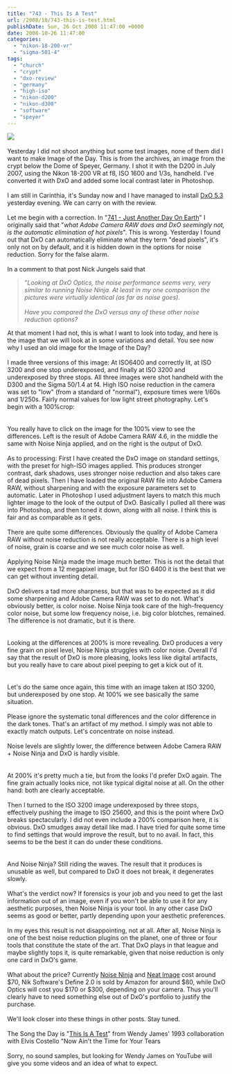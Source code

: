 ```yaml
---
title: "743 - This Is A Test"
url: /2008/10/743-this-is-test.html
publishDate: Sun, 26 Oct 2008 11:47:00 +0000
date: 2008-10-26 11:47:00
categories: 
  - "nikon-18-200-vr"
  - "sigma-501-4"
tags: 
  - "church"
  - "crypt"
  - "dxo-review"
  - "germany"
  - "high-iso"
  - "nikon-d200"
  - "nikon-d300"
  - "software"
  - "speyer"
---
```

<a href="https://d25zfm9zpd7gm5.cloudfront.net/1200x1200/2007/20070725_144619_DxO_raw.jpg" target="_blank"><img src="https://d25zfm9zpd7gm5.cloudfront.net/0600x0600/2007/20070725_144619_DxO_raw.jpg"/></a><br/><br/>Yesterday I did not shoot anything but some test images, none of them did I want to make Image of the Day. This is from the archives, an image from the crypt below the Dome of Speyer, Germany. I shot it with the D200 in July 2007, using the Nikon 18-200 VR at f8, ISO 1600 and 1/3s, handheld. I've converted it with DxO and added some local contrast later in Photoshop.<br/><br/>I am still in Carinthia, it's Sunday now and I have managed to install <a href="http://www.dxo.com/" target="_blank">DxO 5.3</a> yesterday evening. We can carry on with the review.<br/><br/>Let me begin with a correction. In "<a href="/2008/10/741-just-another-day-on-earth.html">741 - Just Another Day On Earth</a>" I originally said that "<span style="font-style: italic;">what Adobe Camera RAW does and DxO seemingly not, is the automatic elimination of hot pixels</span>". This is wrong. Yesterday I found out that DxO can automatically eliminate what they term "dead pixels", it's only not on by default, and it is hidden down in the options for noise reduction. Sorry for the false alarm.<br/><br/>In a comment to that post Nick Jungels said that <blockquote>"<span style="font-style: italic;">Looking at DxO Optics, the noise performance seems very, very similar to running Noise Ninja. At least in my one comparison the pictures were virtually identical (as far as noise goes).<br/><br/>Have you compared the DxO versus any of these other noise reduction options?</span></blockquote>At that moment I had not, this is what I want to look into today,<a href="https://d25zfm9zpd7gm5.cloudfront.net/1200x1200/2008/20081026_022928_iso_6400_dxo.jpg" target="_blank"><img alt="" border="0" src="https://d25zfm9zpd7gm5.cloudfront.net/0150x0150/2008/20081026_022928_iso_6400_dxo.jpg" style="margin: 0pt 0px 0pt 10px; float: right;"/></a> and here is the image that we will look at in some variations and detail. You see now why I used an old image for the Image of the Day?<br/><br/>I made three versions of this image: At ISO6400 and correctly lit, at ISO 3200 and one stop underexposed, and finally at ISO 3200 and underexposed by three stops. All three images were shot handheld with the D300 and the Sigma 50/1.4 at f4. High ISO noise reduction in the camera was set to "low" (from a standard of "normal"), exposure times were 1/60s and 1/250s. Fairly normal values for low light street photography. Let's begin with a 100%crop:<br/><br/><a href="https://d25zfm9zpd7gm5.cloudfront.net/1200x1200/2008/20081026_022928_iso_6400_100pct_cmp.jpg" target="_blank"><img alt="" border="0" src="https://d25zfm9zpd7gm5.cloudfront.net/0600x0600/2008/20081026_022928_iso_6400_100pct_cmp.jpg" style="margin-right: auto;"/></a><br/><br/>You really have to click on the image for the 100% view to see the differences. Left is the result of Adobe Camera RAW 4.6, in the middle the same with Noise Ninja applied, and on the right is the output of DxO.<br/><br/>As to processing: First I have created the DxO image on standard settings, with the preset for high-ISO images applied. This produces stronger contrast, dark shadows, uses stronger noise reduction and also takes care of dead pixels. Then I have loaded the original RAW file into Adobe Camera RAW, without sharpening and with the exposure parameters set to automatic. Later in Photoshop I used adjustment layers to match this much lighter image to the look of the output of DxO. Basically I pulled all there was into Photoshop, and then toned it down, along with all noise. I think this is fair and as comparable as it gets.<br/><br/>There are quite some differences. Obviously the quality of Adobe Camera RAW without noise reduction is not really acceptable. There is a high level of noise, grain is coarse and we see much color noise as well.<br/><br/>Applying Noise Ninja made the image much better. This is not the detail that we expect from a 12 megapixel image, but for ISO 6400 it is the best that we can get without inventing detail.<br/><br/>DxO delivers a tad more sharpness, but that was to be expected as it did some sharpening and Adobe Camera RAW was set to do not. What's obviously better, is color noise. Noise Ninja took care of the high-frequency color noise, but some low frequency noise, i.e. big color blotches, remained. The difference is not dramatic, but it is there.<br/><br/><a href="https://d25zfm9zpd7gm5.cloudfront.net/1200x1200/2008/20081026_022928_iso_6400_200pct_cmp.jpg" target="_blank"><img alt="" border="0" src="https://d25zfm9zpd7gm5.cloudfront.net/0600x0600/2008/20081026_022928_iso_6400_200pct_cmp.jpg" style="margin-right: auto;"/></a><br/><br/>Looking at the differences at 200% is more revealing. DxO produces a very fine grain on pixel level, Noise Ninja struggles with color noise. Overall I'd say that the result of DxO is more pleasing, looks less like digital artifacts, but you really have to care about pixel peeping to get a kick out of it.<br/><br/><a href="https://d25zfm9zpd7gm5.cloudfront.net/1200x1200/2008/20081026_022957_iso_3200_100pct_cmp.jpg" target="_blank"><img alt="" border="0" src="https://d25zfm9zpd7gm5.cloudfront.net/0600x0600/2008/20081026_022957_iso_3200_100pct_cmp.jpg" style="margin-right: auto;"/></a><br/><br/>Let's do the same once again, this time with an image taken at ISO 3200, but underexposed by one stop. At 100% we see basically the same situation.<br/><br/>Please ignore the systematic tonal differences and the color difference in the dark tones. That's an artifact of my method. I simply was not able to exactly match outputs. Let's concentrate on noise instead.<br/><br/>Noise levels are slightly lower, the difference between Adobe Camera RAW + Noise Ninja and DxO is hardly visible.<br/><br/><a href="https://d25zfm9zpd7gm5.cloudfront.net/1200x1200/2008/20081026_022957_iso_3200_200pct_cmp.jpg" target="_blank"><img alt="" border="0" src="https://d25zfm9zpd7gm5.cloudfront.net/0600x0600/2008/20081026_022957_iso_3200_200pct_cmp.jpg" style="margin-right: auto;"/></a><br/><br/>At 200% it's pretty much a tie, but from the looks I'd prefer DxO again. The fine grain actually looks nice, not like typical digital noise at all. On the other hand: both are clearly acceptable.<br/><br/>Then I turned to the ISO 3200 image underexposed by three stops, effectively pushing the image to ISO 25600, and this is the point where DxO breaks spectacularly. I did not even include a 200% comparison here, it is obvious. DxO smudges away detail like mad. I have tried for quite some time to find settings that would improve the result, but to no avail. In fact, this seems to be the best it can do under these conditions.<br/><br/><a href="https://d25zfm9zpd7gm5.cloudfront.net/1200x1200/2008/20081026_023027_iso_3200_underexposed_100pct_cmp.jpg" target="_blank"><img alt="" border="0" src="https://d25zfm9zpd7gm5.cloudfront.net/0600x0600/2008/20081026_023027_iso_3200_underexposed_100pct_cmp.jpg" style="margin-right: auto;"/></a><br/><br/>And Noise Ninja? Still riding the waves. The result that it produces is unusable as well, but compared to DxO it does not break, it degenerates slowly.<br/><br/>What's the verdict now? If forensics is your job and you need to get the last information out of an image, even if you won't be able to use it for any aesthetic purposes, then Noise Ninja is your tool. In any other case DxO seems as good or better, partly depending upon your aesthetic preferences.<br/><br/>In my eyes this result is not disappointing, not at all. After all, Noise Ninja is one of the best noise reduction plugins on the planet, one of three or four tools that constitute the state of the art. That DxO plays in that league and maybe slightly tops it, is quite remarkable, given that noise reduction is only one card in DxO's game.<br/><br/>What about the price? Currently <a href="http://www.picturecode.com/">Noise Ninja</a> and <a href="http://www.neatimage.com/purchase.html">Neat Image</a> cost around $70, Nik Software's <a hre
f="http://www.niksoftware.com/">Define 2.0</a> is sold by Amazon for around $80, while DxO Optics will cost you $170 or $300, depending on your camera. Thus you'll clearly have to need something else out of DxO's portfolio to justify the purchase.<br/><br/>We'll look closer into these things in other posts. Stay tuned.<br/><br/>The Song the Day is "<a href="http://www.lyricsfreak.com/w/wendy+james/this+is+a+test_20317047.html" target="_blank">This Is A Test</a>" from Wendy James' 1993 collaboration with Elvis Costello "Now Ain't the Time for Your Tears<br/><br/>Sorry, no sound samples, but looking for Wendy James on YouTube will give you some videos and an idea of what to expect.
